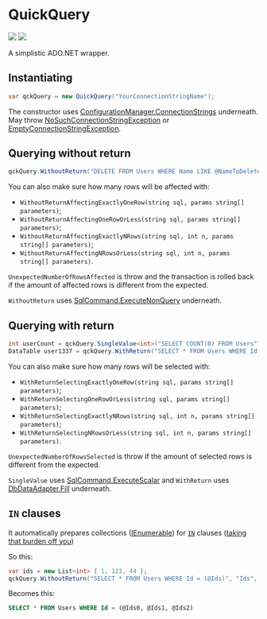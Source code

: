 # QuickQuery

[![][build-img]][build]
[![][nuget-img]][nuget]

[build]:     https://ci.appveyor.com/project/TallesL/QuickQuery
[build-img]: https://ci.appveyor.com/api/projects/status/github/tallesl/QuickQuery

[nuget]:     http://badge.fury.io/nu/QuickQuery
[nuget-img]: https://badge.fury.io/nu/QuickQuery.png

A simplistic ADO.NET wrapper.

## Instantiating

```cs
var qckQuery = new QuickQuery("YourConnectionStringName");
```

The constructor uses [ConfigurationManager.ConnectionStrings][ConfigurationManager.ConnectionStrings] underneath. May throw [NoSuchConnectionStringException][NoSuchConnectionStringException] or [EmptyConnectionStringException][EmptyConnectionStringException].

[ConfigurationManager.ConnectionStrings]: http://msdn.microsoft.com/library/system.configuration.configurationmanager.connectionstrings.aspx

[NoSuchConnectionStringException]: QuickQuery/Exception/NoSuchConnectionStringException.cs
[EmptyConnectionStringException]:  QuickQuery/Exception/EmptyConnectionStringException.cs

## Querying without return

```cs
qckQuery.WithoutReturn("DELETE FROM Users WHERE Name LIKE @NameToDelete", "NameToDelete", "John");
```

You can also make sure how many rows will be affected with:

* `WithoutReturnAffectingExactlyOneRow(string sql, params string[] parameters)`;
* `WithoutReturnAffectingOneRowOrLess(string sql, params string[] parameters)`;
* `WithoutReturnAffectingExactlyNRows(string sql, int n, params string[] parameters)`;
* `WithoutReturnAffectingNRowsOrLess(string sql, int n, params string[] parameters)`.

`UnexpectedNumberOfRowsAffected` is throw and the transaction is rolled back if the amount of affected rows is different from the expected.

`WithoutReturn` uses [SqlCommand.ExecuteNonQuery][SqlCommand.ExecuteNonQuery] underneath.

[SqlCommand.ExecuteNonQuery]: http://msdn.microsoft.com/library/system.data.sqlclient.sqlcommand.executenonquery.aspx

## Querying with return

```cs
int userCount = qckQuery.SingleValue<int>("SELECT COUNT(0) FROM Users");
DataTable user1337 = qckQuery.WithReturn("SELECT * FROM Users WHERE Id = @UserId", "UserId", 1337);
```

You can also make sure how many rows will be selected with:

* `WithReturnSelectingExactlyOneRow(string sql, params string[] parameters)`;
* `WithReturnSelectingOneRowOrLess(string sql, params string[] parameters)`;
* `WithReturnSelectingExactlyNRows(string sql, int n, params string[] parameters)`;
* `WithReturnSelectingNRowsOrLess(string sql, int n, params string[] parameters)`.

`UnexpectedNumberOfRowsSelected` is throw if the amount of selected rows is different from the expected.

`SingleValue` uses [SqlCommand.ExecuteScalar][SqlCommand.ExecuteScalar] and `WithReturn` uses [DbDataAdapter.Fill][DbDataAdapter.Fill] underneath.

[SqlCommand.ExecuteScalar]: http://msdn.microsoft.com/library/system.data.sqlclient.sqlcommand.executescalar.aspx
[DbDataAdapter.Fill]:       http://msdn.microsoft.com/library/system.data.common.dbdataadapter.fill.aspx

## `IN` clauses

It automatically prepares collections ([IEnumerable][IEnumerable]) for [`IN`][IN] clauses ([taking that burden off you][so])

So this:

```cs
var ids = new List<int> { 1, 123, 44 };
qckQuery.WithoutReturn("SELECT * FROM Users WHERE Id = (@Ids)", "Ids", ids);
```

Becomes this:

```sql
SELECT * FROM Users WHERE Id = (@Ids0, @Ids1, @Ids2)
```

[IN]:          https://msdn.microsoft.com/library/ms177682.aspx
[IEnumerable]: https://msdn.microsoft.com/library/system.collections.ienumerable.aspx
[so]:          http://stackoverflow.com/q/337704/1316620
